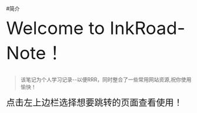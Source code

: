 #简介

<font size=8>Welcome to InkRoad-Note！</font>
<br></br>
> 该笔记为个人学习记录--以便RRR，同时整合了一些常用网站资源,祝你使用愉快！

<font size=5>点击左上边栏选择想要跳转的页面查看使用！</font>